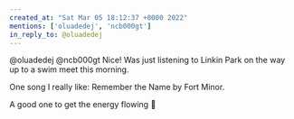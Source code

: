 ```yaml
---
created_at: "Sat Mar 05 18:12:37 +0000 2022"
mentions: ['oluadedej', 'ncb000gt']
in_reply_to: @oluadedej
---
```


@oluadedej @ncb000gt Nice! Was just listening to Linkin Park on the way up to a swim meet this morning.

One song I really like: Remember the Name by Fort Minor.

A good one to get the energy flowing 💪